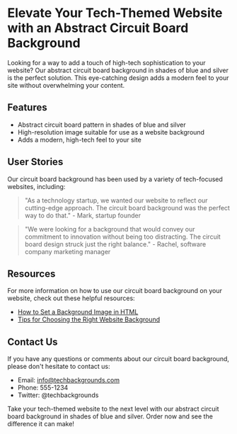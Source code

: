 <!--font:Poppins-->

# Elevate Your Tech-Themed Website with an Abstract Circuit Board Background

Looking for a way to add a touch of high-tech sophistication to your website? Our abstract circuit board background in shades of blue and silver is the perfect solution. This eye-catching design adds a modern feel to your site without overwhelming your content.

## Features

- Abstract circuit board pattern in shades of blue and silver
- High-resolution image suitable for use as a website background
- Adds a modern, high-tech feel to your site

## User Stories

Our circuit board background has been used by a variety of tech-focused websites, including:

> "As a technology startup, we wanted our website to reflect our cutting-edge approach. The circuit board background was the perfect way to do that." - Mark, startup founder

> "We were looking for a background that would convey our commitment to innovation without being too distracting. The circuit board design struck just the right balance." - Rachel, software company marketing manager

## Resources

For more information on how to use our circuit board background on your website, check out these helpful resources:

- [How to Set a Background Image in HTML](#)
- [Tips for Choosing the Right Website Background](#)

## Contact Us

If you have any questions or comments about our circuit board background, please don't hesitate to contact us:

- Email: info@techbackgrounds.com
- Phone: 555-1234
- Twitter: @techbackgrounds

Take your tech-themed website to the next level with our abstract circuit board background in shades of blue and silver. Order now and see the difference it can make!

<!--

Write me content for website with wallpaper which alt text is:

"An abstract circuit board pattern in shades of blue and silver"

The name/title of the page should not be 1:1 copy of the alt text but rather a real content of the website which is using this wallpaper.

- Use markdown format 
- Start with heading
- Heading should be short and concise
- The content should look like a real website 
- The website should not be about the wallpaper, wallpaper is just a related background
- Heading should be contain work "wallpaper" or "background"
- Include real sections like references, contact, user stories, etc. use things relevant to the page purpose.
- Feel free to use structure like headings, bullets, numbering, blockquotes, paragraphs, horizontal lines, etc.
- You can use formatting like bold or _italic_
- You can include UTF-8 emojis
- Links should be only #hash anchors (and you can refer to the document itself)
- Do not include images


---


# Blue Circuit Board Wallpaper for Your Tech-Themed Website

Looking for a sleek and modern background for your tech-themed website? Look no further than our abstract circuit board wallpaper in shades of blue and silver. This eye-catching design is the perfect way to add a touch of high-tech sophistication to your site.

## Features

- Abstract circuit board pattern in shades of blue and silver
- High-resolution image suitable for use as a website background
- Adds a modern, high-tech feel to your site

## User Stories

Our circuit board wallpaper has been used by a variety of tech-focused websites, including:

> "I was looking for a background that would reflect the cutting-edge technology we feature on our site, and this circuit board design was the perfect fit." - John, tech blogger

> "Our software company needed a background that would convey our commitment to innovation, and this circuit board wallpaper did just that." - Sarah, software developer

## References

For more information on how to use our circuit board wallpaper on your website, check out these helpful resources:

- [How to Set a Background Image in HTML](#)
- [Tips for Choosing the Right Website Background](#)

## Contact Us

If you have any questions or comments about our circuit board wallpaper, please don't hesitate to contact us:

- Email: info@techwallpaper.com
- Phone: 555-1234
- Twitter: @techwallpaper

Add a touch of high-tech style to your website with our abstract circuit board wallpaper in shades of blue and silver. Order now and take your site to the next level!


---


Heading should not include word "wallpaper". The website should not be about the wallpaper itself, wallpaper is just a related background, rewrite whole content.


---


# Elevate Your Tech-Themed Website with an Abstract Circuit Board Background

Looking for a way to add a touch of high-tech sophistication to your website? Our abstract circuit board background in shades of blue and silver is the perfect solution. This eye-catching design adds a modern feel to your site without overwhelming your content.

## Features

- Abstract circuit board pattern in shades of blue and silver
- High-resolution image suitable for use as a website background
- Adds a modern, high-tech feel to your site

## User Stories

Our circuit board background has been used by a variety of tech-focused websites, including:

> "As a technology startup, we wanted our website to reflect our cutting-edge approach. The circuit board background was the perfect way to do that." - Mark, startup founder

> "We were looking for a background that would convey our commitment to innovation without being too distracting. The circuit board design struck just the right balance." - Rachel, software company marketing manager

## Resources

For more information on how to use our circuit board background on your website, check out these helpful resources:

- [How to Set a Background Image in HTML](#)
- [Tips for Choosing the Right Website Background](#)

## Contact Us

If you have any questions or comments about our circuit board background, please don't hesitate to contact us:

- Email: info@techbackgrounds.com
- Phone: 555-1234
- Twitter: @techbackgrounds

Take your tech-themed website to the next level with our abstract circuit board background in shades of blue and silver. Order now and see the difference it can make!

-->
